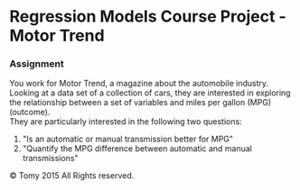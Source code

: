Regression Models Course Project - Motor Trend
==============================================

### Assignment  
You work for Motor Trend, a magazine about the automobile industry. Looking at a data set of a collection of cars, they are interested in exploring the relationship between a set of variables and miles per gallon (MPG) (outcome).  
They are particularly interested in the following two questions:  
1. "Is an automatic or manual transmission better for MPG"  
2. "Quantify the MPG difference between automatic and manual transmissions"
  
© Tomy 2015 All Rights reserved.
